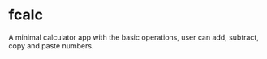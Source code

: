 # fcalc

A minimal calculator app with the basic operations, user can add, subtract, copy and paste numbers.
